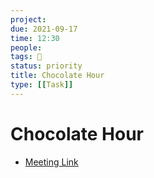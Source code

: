 ```yaml
---
project:
due: 2021-09-17
time: 12:30
people:
tags: 🧨
status: priority
title: Chocolate Hour
type: [[Task]]
---
```


# Chocolate Hour

- [Meeting Link](https://mcmaster.zoom.us/j/96822553747?pwd=NklBYjhpRmtrUDZwWXV6b0YzZUdrZz09)